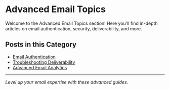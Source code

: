 # Advanced Email Topics

Welcome to the Advanced Email Topics section! Here you'll find in-depth articles on email authentication, security, deliverability, and more.

## Posts in this Category
- [Email Authentication](email-authentication.md)
- [Troubleshooting Deliverability](troubleshooting-deliverability.md)
- [Advanced Email Analytics](advanced-email-analytics.md)

---
*Level up your email expertise with these advanced guides.*
